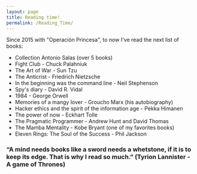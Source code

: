 ```yaml
---
layout: page
title: Reading time!
permalink: /Reading_Time/
---
```


Since 2015 with "Operación Princesa", to now I've read the next list of books:

* Collection Antonio Salas (over 5 books)
* Fight Club - Chuck Palahniuk
* The Art of War - Sun Tzu
* The Anticrist - Friedrich Nietzsche
* In the beginning was the command line - Neil Stephenson
* Spy's diary - David R. Vidal
* 1984 - George Orwell
* Memories of a mangy lover - Groucho Marx (his autobiography)
* Hacker ethics and the spirit of the information age - Pekka Himanen
* The power of now - Eckhart Tolle
* The Pragmatic Programmer - Andrew Hunt and David Thomas 
* The Mamba Mentality - Kobe Bryant (one of my favorites books)
* Eleven Rings: The Soul of the Success - Phil Jackson
  
  

### “A mind needs books like a sword needs a whetstone, if it is to keep its edge. That is why I read so much.” (Tyrion Lannister - A game of Thrones)